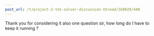 ```yaml
---
post_url: /t/project-2-tds-solver-discussion-thread/169029/448
---
```

Thank you for considering it also one question sir, how long do I have to keep it running ?